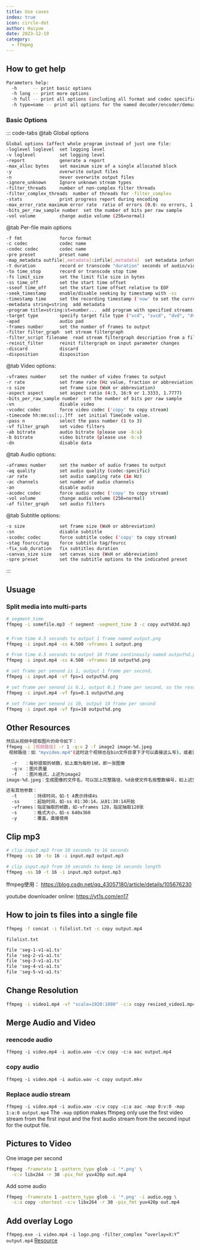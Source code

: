 ```yaml
---
title: Use cases
index: true
icon: circle-dot
author: Haiyue
date: 2023-12-19
category:
  - ffmpeg
---
```

## How to get help
``` bash
Parameters help:
  -h      -- print basic options
  -h long -- print more options
  -h full -- print all options (including all format and codec specific options, very long)
  -h type=name -- print all options for the named decoder/encoder/demuxer/muxer/filter/bsf
```
### Basic Options
::: code-tabs
@tab Global options
``` bash
Global options (affect whole program instead of just one file:
-loglevel loglevel  set logging level
-v loglevel         set logging level
-report             generate a report
-max_alloc bytes    set maximum size of a single allocated block
-y                  overwrite output files
-n                  never overwrite output files
-ignore_unknown     Ignore unknown stream types
-filter_threads     number of non-complex filter threads
-filter_complex_threads  number of threads for -filter_complex
-stats              print progress report during encoding
-max_error_rate maximum error rate  ratio of errors (0.0: no errors, 1.0: 100% errors) above which ffmpeg returns an error instead of success.
-bits_per_raw_sample number  set the number of bits per raw sample
-vol volume         change audio volume (256=normal)
```
@tab Per-file main options
``` bash
-f fmt              force format
-c codec            codec name
-codec codec        codec name
-pre preset         preset name
-map_metadata outfile[,metadata]:infile[,metadata]  set metadata information of outfile from infile
-t duration         record or transcode "duration" seconds of audio/video
-to time_stop       record or transcode stop time
-fs limit_size      set the limit file size in bytes
-ss time_off        set the start time offset
-sseof time_off     set the start time offset relative to EOF
-seek_timestamp     enable/disable seeking by timestamp with -ss
-timestamp time     set the recording timestamp ('now' to set the current time)
-metadata string=string  add metadata
-program title=string:st=number...  add program with specified streams
-target type        specify target file type ("vcd", "svcd", "dvd", "dv" or "dv50" with optional prefixes "pal-", "ntsc-" or "film-")
-apad               audio pad
-frames number      set the number of frames to output
-filter filter_graph  set stream filtergraph
-filter_script filename  read stream filtergraph description from a file
-reinit_filter      reinit filtergraph on input parameter changes
-discard            discard
-disposition        disposition
```
@tab Video options:
``` bash
-vframes number     set the number of video frames to output
-r rate             set frame rate (Hz value, fraction or abbreviation)
-s size             set frame size (WxH or abbreviation)
-aspect aspect      set aspect ratio (4:3, 16:9 or 1.3333, 1.7777)
-bits_per_raw_sample number  set the number of bits per raw sample
-vn                 disable video
-vcodec codec       force video codec ('copy' to copy stream)
-timecode hh:mm:ss[:;.]ff  set initial TimeCode value.
-pass n             select the pass number (1 to 3)
-vf filter_graph    set video filters
-ab bitrate         audio bitrate (please use -b:a)
-b bitrate          video bitrate (please use -b:v)
-dn                 disable data
```
@tab Audio options:
``` bash
-aframes number     set the number of audio frames to output
-aq quality         set audio quality (codec-specific)
-ar rate            set audio sampling rate (in Hz)
-ac channels        set number of audio channels
-an                 disable audio
-acodec codec       force audio codec ('copy' to copy stream)
-vol volume         change audio volume (256=normal)
-af filter_graph    set audio filters
```
@tab Subtitle options:
``` bash
-s size             set frame size (WxH or abbreviation)
-sn                 disable subtitle
-scodec codec       force subtitle codec ('copy' to copy stream)
-stag fourcc/tag    force subtitle tag/fourcc
-fix_sub_duration   fix subtitles duration
-canvas_size size   set canvas size (WxH or abbreviation)
-spre preset        set the subtitle options to the indicated preset
```
:::


## Usuage
### Split media into multi-parts

``` bash
# segment_time 
ffmpeg -i somefile.mp3 -f segment -segment_time 3 -c copy out%03d.mp3
```

### 
``` bash
# From time 4.5 seconds to output 1 frame named output.png
ffmpeg -i input.mp4 -ss 4.500 -vframes 1 output.png

# From time 4.5 seconds to output 10 frame continously named output%d.png (%d if format string for integer)
ffmpeg -i input.mp4 -ss 4.500 -vframes 10 output%d.png

# set frame per senond is 1, output 1 frame per second.
ffmpeg -i input.mp4 -vf fps=1 output%d.png

# set frame per senond is 0.1, output 0.1 frame per second, so the result is output 1 frame every 10 seconds.
ffmpeg -i input.mp4 -vf fps=0.1 output%d.png

# set frame per senond is 10, output 10 frame per second
ffmpeg -i input.mp4 -vf fps=10 output%d.png
```


## Other Resources
``` bash
然后从视频中提取图片的命令如下：
ffmpeg -i [视频路径] -r 1 -q:v 2 -f image2 image-%d.jpeg
 视频路径：如 "myvideo.mp4"(这时这个视频也在bin文件目录下才可以直接这么写)，或者完整路径的

  -r   ：每秒提取的帧数，如上面为每秒1帧，即一张图像
  -q:v ：图片质量
  -f   ：图片格式，上述为image2
image-%d.jpeg：生成图像的文件名，可以加上完整路径，%d会使文件名按整数编号，如上述生成图像为image-1.jpeg, image-2.jpeg, ...

还有其他参数：
  -t      ：持续时间，如-t 4表示持续4s
  -ss     ：起始时间，如-ss 01:30:14，从01:30:14开始
  -vframes：指定抽取的帧数，如-vframes 120，指定抽取120张
  -s      ：格式大小，如-s 640x360
  -y      ：覆盖，直接使用
```
## Clip mp3
``` bash
# clip input.mp3 from 10 seconds to 16 seconds
ffmpeg -ss 10 -to 16 -i input.mp3 output.mp3

# clip input.mp3 from 10 seconds to keep 16 seconds length
ffmpeg -ss 10 -t 16 -i input.mp3 output.mp3
```

ffmpeg使用：
https://blog.csdn.net/qq_43057180/article/details/105676230

youtube downloader online: https://yt1s.com/en17



## How to join ts files into a single file
``` bash
ffmpeg -f concat -i filelist.txt -c copy output.mp4
```

`filelist.txt`
``` txt
file 'seg-1-v1-a1.ts'
file 'seg-2-v1-a1.ts'
file 'seg-3-v1-a1.ts'
file 'seg-4-v1-a1.ts'
file 'seg-5-v1-a1.ts'
```

## Change Resolution
``` bash
ffmpeg -i video1.mp4 -vf "scale=1920:1080" -c:a copy resized_video1.mp4
```

## Merge Audio and Video
### reencode audio
`ffmpeg -i video.mp4 -i audio.wav -c:v copy -c:a aac output.mp4`

### copy audio
`ffmpeg -i video.mp4 -i audio.wav -c copy output.mkv`

### Replace audio stream
`ffmpeg -i video.mp4 -i audio.wav -c:v copy -c:a aac -map 0:v:0 -map 1:a:0 output.mp4`
The `-map` option makes ffmpeg only use the first video stream from the first input and the first audio stream from the second input for the output file.

## Pictures to Video
One image per second
``` bash
ffmpeg -framerate 1 -pattern_type glob -i '*.png' \
  -c:v libx264 -r 30 -pix_fmt yuv420p out.mp4
```

Add some audio
``` bash
ffmpeg -framerate 1 -pattern_type glob -i '*.png' -i audio.ogg \
  -c:a copy -shortest -c:v libx264 -r 30 -pix_fmt yuv420p out.mp4
```

## Add overlay Logo
`ffmpeg.exe -i video.mp4 -i logo.png -filter_complex “overlay=X:Y” output.mp4`
[Resource](https://arccoder.medium.com/ffmpeg-add-a-logo-on-video-bf1f4652792a)